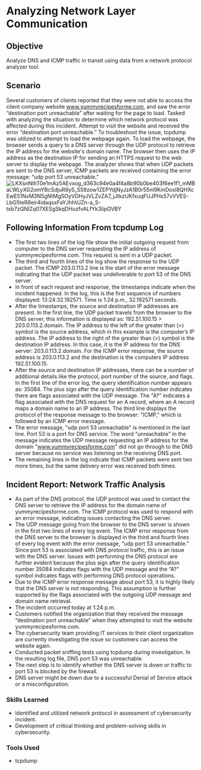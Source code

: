 # Analyzing Network Layer Communication

## Objective  
Analyze DNS and ICMP traffic in transit using data from a network protocol analyzer tool.

## Scenario
Several customers of clients reported that they were not able to access the client company website www.yummyrecipesforme.com, and saw the error “destination port unreachable” after waiting for the page to load.
Tasked with analyzing the situation to determine which network protocol was affected during this incident. Attempt to visit the website and received the error “destination port unreachable.” To troubleshoot the issue, tcpdump was utilized to attempt to load the webpage again. To load the webpage, the browser sends a query to a DNS server through the UDP protocol to retrieve the IP address for the website's domain name. The browser then uses the IP address as the destination IP for sending an HTTPS request to the web server to display the webpage. The analyzer shows that when UDP packets are sent to the DNS server, ICMP packets are received containing the error message: “udp port 53 unreachable.”
![LKXsnNIhT0e1mAz5AEvxog_d363c94e0a4f4a8b90b0be403f6ee1f1_mMBaLWLyXG2omYBcSdjuR8y5_S59zow1ZEPYdjNyJzA1B0r55nI9KmDosI8QHXcEwE51NxM3N5gNtMgSOyVDHyJVLZvZA7_jJtkzUKfxuqFUJPHs57vVVES-LbG5teR8eir4idaqsxFaYJhhVJZn-a_S-txb7zQNIZq07XESgSkqDHuzfvALfYk3lipGVBY](https://github.com/user-attachments/assets/71e39346-4bcc-4239-bcd8-a53b57f3fdb7)

## Following Information From tcpdump Log
- The first two lines of the log file show the initial outgoing request from computer to the DNS server requesting the IP address of yummyrecipesforme.com. This request is sent in a UDP packet.
- The third and fourth lines of the log show the response to the UDP packet. The ICMP 203.0.113.2 line is the start of the error message indicating that the UDP packet was undeliverable to port 53 of the DNS server.
- In front of each request and response, the timestamps indicate when the incident happened. In the log, this is the first sequence of numbers displayed: 13:24:32.192571. Time is 1:24 p.m., 32.192571 seconds.
- After the timestamps, the source and destination IP addresses are present. In the first line, the UDP packet travels from the browser to the DNS server, this information is displayed as: 192.51.100.15 > 203.0.113.2.domain. The IP address to the left of the greater than (>) symbol is the source address, which in this example is the computer’s IP address. The IP address to the right of the greater than (>) symbol is the destination IP address. In this case, it is the IP address for the DNS server: 203.0.113.2.domain. For the ICMP error response, the source address is 203.0.113.2 and the destination is the computers IP address 192.51.100.15.
- After the source and destination IP addresses, there can be a number of additional details like the protocol, port number of the source, and flags. In the first line of the error log, the query identification number appears as: 35084. The plus sign after the query identification number indicates there are flags associated with the UDP message. The "A?" indicates a flag associated with the DNS request for an A record, where an A record maps a domain name to an IP address. The third line displays the protocol of the response message to the browser: "ICMP," which is followed by an ICMP error message.
- The error message, "udp port 53 unreachable" is mentioned in the last line. Port 53 is a port for DNS service. The word "unreachable" in the message indicates the UDP message requesting an IP address for the domain "www.yummyrecipesforme.com" did not go through to the DNS server because no service was listening on the receiving DNS port.
- The remaining lines in the log indicate that ICMP packets were sent two more times, but the same delivery error was received both times. 

## Incident Report: Network Traffic Analysis
- As part of the DNS protocol, the UDP protocol was used to contact the DNS server to retrieve the IP address for the domain name of yummyrecipesforme.com. The ICMP protocol was used to respond with an error message, indicating issues contacting the DNS server.
- The UDP message going from the browser to the DNS server is shown in the first two lines of every log event. The ICMP error response from the DNS server to the browser is displayed in the third and fourth lines of every log event with the error message, “udp port 53 unreachable.” Since port 53 is associated with DNS protocol traffic, this is an issue with the DNS server. Issues with performing the DNS protocol are further evident because the plus sign after the query identification number 35084 indicates flags with the UDP message and the “A?” symbol indicates flags with performing DNS protocol operations.
- Due to the ICMP error response message about port 53, it is highly likely that the DNS server is not responding. This assumption is further supported by the flags associated with the outgoing UDP message and domain name retrieval.
- The incident occurred today at 1:24 p.m.
- Customers notified the organization that they received the message “destination port unreachable” when they attempted to visit the website yummyrecipesforme.com.
- The cybersecurity team providing IT services to their client organization are currently investigating the issue so customers can access the website again.
- Conducted packet sniffing tests using tcpdump during investigation. In the resulting log file, DNS port 53 was unreachable.
- The next step is to identify whether the DNS server is down or traffic to port 53 is blocked by the firewall.
- DNS server might be down due to a successful Denial of Service attack or a misconfiguration.

### Skills Learned

- Identified and utilized network protocol in assessment of cybersecurity incident.
- Development of critical thinking and problem-solving skills in cybersecurity.

### Tools Used

- tcpdump
